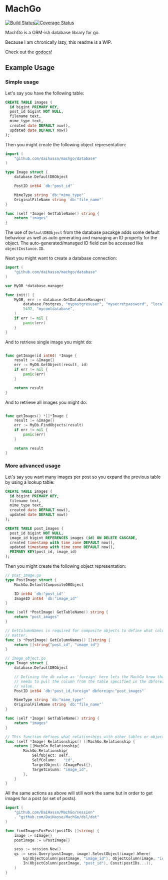 # MachGo
[![Build Status](https://travis-ci.com/DaiHasso/MachGo.svg?branch=master)](https://travis-ci.com/DaiHasso/MachGo)[![Coverage Status](https://coveralls.io/repos/github/DaiHasso/MachGo/badge.svg?branch=master)](https://coveralls.io/github/DaiHasso/MachGo?branch=master)

MachGo is a ORM-ish database library for go.

Because I am chronically lazy, this readme is a WIP.

Check out the [godocs!](https://godoc.org/github.com/DaiHasso/MachGo)

## Example Usage
### Simple usage

Let's say you have the following table:
``` sql
CREATE TABLE images (
  id bigint PRIMARY KEY,
  post_id bigint NOT NULL,
  filename text,
  mime_type text,
  created date DEFAULT now(),
  updated date DEFAULT now()
);
```

Then you might create the following object representation:
``` go
import (
    "github.com/daihasso/machgo/database"
)

type Image struct {
	database.DefaultDBObject

	PostID int64 `db:"post_id"`

	MimeType string `db:"mime_type"`
	OriginalFileName string `db:"file_name"`
}

func (self *Image) GetTableName() string {
	return "images"
}
```

The use of `DefaultDBObject` from the database pacakge adds some default
behaviour as well as auto generating and managing an ID property for the object.
The auto-generated/managed ID field can be accessed like `objectInstance.ID`.

Next you might want to create a database connection:
``` go
import (
    "github.com/daihasso/machgo/database"
)

var MyDB *database.manager

func init() {
    MyDB, err := database.GetDatabaseManager(
        database.Postgres, "mypostgresuser", "mysecretpassword", "localhost",
        5432, "mycooldatabase",
    )
    if err != nil {
        panic(err)
    }
}
```

And to retrieve single image you might do:
``` go

func getImage(id int64) *Image {
    result := &Image{}
    err := MyDB.GetObject(result, id)
    if err != nil {
        panic(err)
    }

    return result
}
```

And to retrieve all images you might do:
``` go

func getImages() *[]*Image {
    result := &Image{}
    err := MyDb.FindObjects(result)
    if err != nil {
        panic(err)
    }

    return result
}
```

### More advanced usage
Let's say you want many images per post so you expand the previous table by
using a lookup table:
``` sql
CREATE TABLE images (
  id bigint PRIMARY KEY,
  filename text,
  mime_type text,
  created date DEFAULT now(),
  updated date DEFAULT now()
);

CREATE TABLE post_images (
  post_id bigint NOT NULL,
  image_id bigint REFERENCES images (id) ON DELETE CASCADE,
  created timestamp with time zone DEFAULT now(),
  updated timestamp with time zone DEFAULT now(),
  PRIMARY KEY(post_id, image_id)
);
```

Then you might create the following object representation:
``` go
// post_image.go
type PostImage struct {
    MachGo.DefaultCompositeDBObject

    ID int64 `db:"post_id"`
    ImageID int64 `db:"image_id"`
}

func (self *PostImage) GetTableName() string {
    return "post_images"
}

// GetColumnNames is required for composite objects to define what columns
// matter.
func (s *PostImage) GetColumnNames() []string {
    return []string{"post_id", "image_id"}
}

// image_object.go
type Image struct {
    database.DefaultDBObject

    // Defining the db value as 'foreign' here lets the MachGo know that it
    // needs to pull the column from the table specified in the dbforeign tag
    // value.
    PostID int64 `db:"post_id,foreign" dbforeign:"post_images"`

    MimeType string `db:"mime_type"`
    OriginalFileName string `db:"file_name"`
}

func (self *Image) GetTableName() string {
    return "images"
}

// This function defines what relationships with other tables or objects
func (self *Image) Relationships() []MachGo.Relationship {
    return []MachGo.Relationship{
        MachGo.Relationship{
            SelfObject: self,
            SelfColumn:   "id",
            TargetObject: &ImagePost{},
            TargetColumn: "image_id",
        },
    }
}
```

All the same actions as above will still work the same but in order to get
images for a post (or set of posts).
``` go
import (
	"github.com/DaiHasso/MachGo/session"
	. "github.com/DaiHasso/MachGo/dsl/dot"
)

func findImagesForPost(postIDs []string) {
    image := &Image{}
    postImage := &PostImage{}

    sess := session.New()
    qs := sess.Query(postImage, image).SelectObject(image).Where(
        Eq(ObjectColumn(postImage, "image_id"), ObjectColumn(image, "id")),
        In(ObjectColumn(postImage, "post_id"), Const(postIDs...)),
    )
}
```
